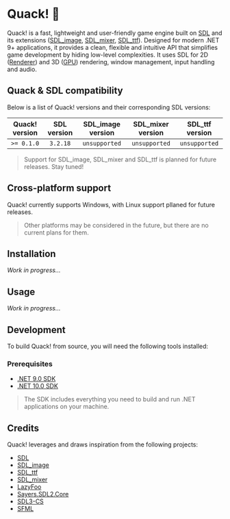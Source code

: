 # Quack! 🦆

Quack! is a fast, lightweight and user-friendly game engine built on [SDL] and its extensions ([SDL_image], [SDL_mixer], [SDL_ttf]). Designed for modern .NET 9+ applications, it provides a clean, flexible and intuitive API that simplifies game development by hiding low-level complexities. It uses SDL for 2D ([Renderer]) and 3D ([GPU]) rendering, window management, input handling and audio.

## Quack & SDL compatibility

Below is a list of Quack! versions and their corresponding SDL versions:

| Quack! version | SDL version  | SDL_image version | SDL_mixer version | SDL_ttf version |
| :------------: | :----------: | :---------------: | :-------------: | :---------------: |
|   `>= 0.1.0`   |   `3.2.18`   |   `unsupported`   |  `unsupported`    |   `unsupported` |

> Support for SDL_image, SDL_mixer and SDL_ttf is planned for future releases. Stay tuned!

## Cross-platform support

Quack! currently supports Windows, with Linux support pllaned for future releases.

> Other platforms may be considered in the future, but there are no current plans for them.

## Installation

*Work in progress...*

## Usage

*Work in progress...*

## Development

To build Quack! from source, you will need the following tools installed:

### Prerequisites

- [.NET 9.0 SDK](https://dotnet.microsoft.com/download/dotnet/9.0)
- [.NET 10.0 SDK](https://dotnet.microsoft.com/download/dotnet/10.0)

> The SDK includes everything you need to build and run .NET applications on your machine.

## Credits

Quack! leverages and draws inspiration from the following projects:

- [SDL]
- [SDL_image]
- [SDL_ttf]
- [SDL_mixer]
- [LazyFoo](https://lazyfoo.net/index.php)
- [Sayers.SDL2.Core](https://github.com/JeremySayers/Sayers.SDL2.Core)
- [SDL3-CS](https://github.com/flibitijibibo/SDL3-CS)
- [SFML](https://www.sfml-dev.org/)

[SDL]: https://www.libsdl.org/
[SDL_image]: https://www.libsdl.org/projects/SDL_image/
[SDL_ttf]: https://www.libsdl.org/projects/SDL_ttf/
[SDL_mixer]: https://www.libsdl.org/projects/SDL_mixer/
[Renderer]: https://wiki.libsdl.org/CategoryRender
[GPU]: https://wiki.libsdl.org/CategoryGPU
